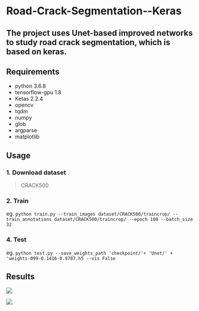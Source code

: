 # Road-Crack-Segmentation--Keras
The project uses Unet-based improved networks to study road crack segmentation, which is based on keras.  
----  
## Requirements  
- python 3.6.8  
- tensorflow-gpu 1.8 
- Ketas 2.2.4
- opencv  
- tqdm  
- numpy  
- glob  
- argparse  
- matplotlib  

## Usage  
### 1. Download dataset  
> CRACK500  
  
### 2. Train  
  eg. `python train.py --train_images dataset/CRACK500/traincrop/ --train_annotations dataset/CRACK500/traincrop/ --epoch 100 --batch_size 32`  

### 4. Test  
  eg. `python test.py --save_weights_path 'checkpoint/'+ 'Unet/' + 'weights-099-0.1416-0.9787.h5 --vis False`  
  
## Results 
![](https://github.com/TachibanaYoshino/Road-Crack-Segmentation--Keras/blob/master/result.png)  

![](https://github.com/TachibanaYoshino/Road-Crack-Segmentation--Keras/blob/master/Unet_predict/20160222_081839_641_721.jpg)  


